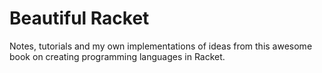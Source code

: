 # Beautiful Racket
Notes, tutorials and my own implementations of ideas from this awesome book on creating programming languages in Racket.
